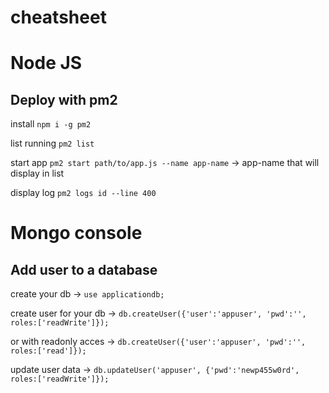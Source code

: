 # cheatsheet

# Node JS

## Deploy with pm2

install
`npm i -g pm2`

list running 
`pm2 list`

start app
`pm2 start path/to/app.js --name app-name` -> app-name that will display in list

display log
`pm2 logs id --line 400`


# Mongo console

## Add user to a database

create your db -> `use applicationdb;`

create user for your db -> `db.createUser({'user':'appuser', 'pwd':'', roles:['readWrite']});`

or with readonly acces -> `db.createUser({'user':'appuser', 'pwd':'', roles:['read']});`

update user data -> `db.updateUser('appuser', {'pwd':'newp455w0rd', roles:['readWrite']});`
